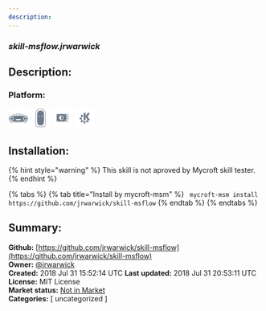 ```yaml
---
description: 
---
```


### _skill-msflow.jrwarwick_  
## Description:  
  
  
  
### Platform:  
 ![Mark I](../.gitbook/assets/mark-1-icon.png)  ![Mark II](../.gitbook/assets/mark-2-icon.png)  ![Picroft](../.gitbook/assets/picroft-icon.png)  ![plasmoid](../.gitbook/assets/kde.png)   
## Installation:  
{% hint style="warning" %}
This skill is not aproved by Mycroft skill tester.
{% endhint %}
    
{% tabs %}
{% tab title="Install by mycroft-msm" %}
``` mycroft-msm install https://github.com/jrwarwick/skill-msflow```
{% endtab %}
  {% endtabs %}
    
## Summary:  
**Github:** [https://github.com/jrwarwick/skill-msflow](https://github.com/jrwarwick/skill-msflow)  
**Owner:** [@jrwarwick](https://github.com/jrwarwick)  
**Created:** 2018 Jul 31 15:52:14 UTC  **Last updated:** 2018 Jul 31 20:53:11 UTC  
**License:** MIT License  
**Market status:** [Not in Market](https://market.mycroft.ai/skill/)  
**Categories:** [ uncategorized ]   
